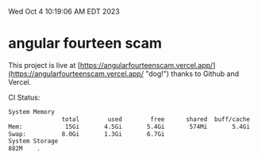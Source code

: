 Wed Oct  4 10:19:06 AM EDT 2023

# angular fourteen scam


This project is live at [https://angularfourteenscam.vercel.app/](https://angularfourteenscam.vercel.app/ "dog!") thanks to Github and Vercel.

CI Status: 

```bash
System Memory
               total        used        free      shared  buff/cache   available
Mem:            15Gi       4.5Gi       5.4Gi       574Mi       5.4Gi       9.8Gi
Swap:          8.0Gi       1.3Gi       6.7Gi
System Storage
882M	.
```
```bash
